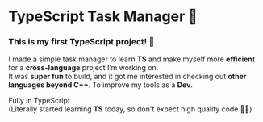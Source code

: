 # TypeScript Task Manager 📝

### This is my **first TypeScript project**! 🎉    
I made a simple task manager to learn **TS** and make myself more **efficient** for a **cross-language** project I’m working on.    
It was **super fun** to build, and it got me interested in checking out **other languages beyond C++**. To improve my tools as a **Dev**.  
  
  
  
Fully in TypeScript  
(Literally started learning **TS** today, so don't expect high quality code 🙏😅)  
